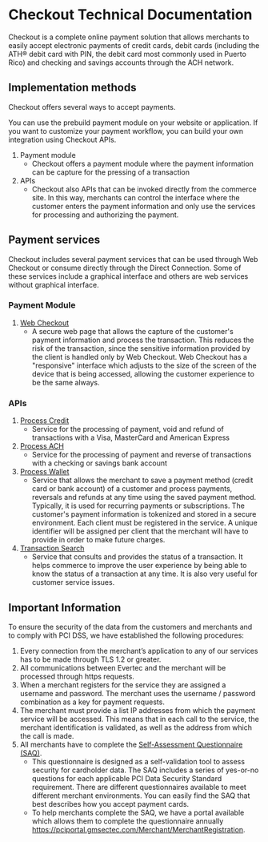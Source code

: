 # Checkout Technical Documentation

Checkout is a complete online payment solution that allows merchants to easily accept electronic payments of credit cards, debit cards (including the ATH® debit card with PIN, the debit card most commonly used in Puerto Rico) and checking and savings accounts through the ACH network.

## Implementation methods

Checkout offers several ways to accept payments.

You can use the prebuild payment module on your website or application. If you want to customize your payment workflow, you can build your own integration using Checkout APIs.

1.	Payment module
	*	Checkout offers a payment module where the payment information can be capture for the pressing of a transaction
2.	APIs
	*	Checkout also APIs that can be invoked directly from the commerce site. In this way, merchants can control the interface where the customer enters the payment information and only use the services for processing and authorizing the payment.

## Payment services

Checkout includes several payment services that can be used through Web Checkout or consume directly through the Direct Connection. Some of these services include a graphical interface and others are web services without graphical interface.

### Payment Module

1.	[Web Checkout](webCheckout)
	*	A secure web page that allows the capture of the customer's payment information and process the transaction. This reduces the risk of the transaction, since the sensitive information provided by the client is handled only by Web Checkout. Web Checkout has a "responsive" interface which adjusts to the size of the screen of the device that is being accessed, allowing the customer experience to be the same always.

### APIs

1.	[Process Credit](credit)
	*	Service for the processing of payment, void and refund of transactions with a Visa, MasterCard and American Express
2.	[Process ACH](ach)
	*	Service for the processing of payment and reverse of transactions with a checking or savings bank account
3.	[Process Wallet](wallet)
	*	Service that allows the merchant to save a payment method (credit card or bank account) of a customer and process payments, reversals and refunds at any time using the saved payment method. Typically, it is used for recurring payments or subscriptions. The customer's payment information is tokenized and stored in a secure environment. Each client must be registered in the service. A unique identifier will be assigned per client that the merchant will have to provide in order to make future charges.
4.	[Transaction Search](trxSearch)
	*	Service that consults and provides the status of a transaction. It helps commerce to improve the user experience by being able to know the status of a transaction at any time. It is also very useful for customer service issues.

## Important Information

To ensure the security of the data from the customers and merchants and to comply with PCI DSS, we have established the following procedures:

1.	Every connection from the merchant’s application to any of our services has to be made through TLS 1.2 or greater.
2.	All communications between Evertec and the merchant will be processed through https requests.
3.	When a merchant registers for the service they are assigned a username and password. The merchant uses the username / password combination as a key for payment requests.
4.	The merchant must provide a list IP addresses from which the payment service will be accessed. This means that in each call to the service, the merchant identification is validated, as well as the address from which the call is made.
5.	All merchants have to complete the <a href="https://www.pcisecuritystandards.org/pci_security/completing_self_assessment" target="_blank">Self-Assessment Questionnaire (SAQ)</a>.
	*	This questionnaire is designed as a self-validation tool to assess security for cardholder data. The SAQ includes a series of yes-or-no questions for each applicable PCI Data Security Standard requirement. There are different questionnaires available to meet different merchant environments. You can easily find the SAQ that best describes how you accept payment cards.
	*	To help merchants complete the SAQ, we have a portal available which allows them to complete the questionnaire annually <a href="https://pciportal.gmsectec.com/Merchant/MerchantRegistration" target="_blank">https://pciportal.gmsectec.com/Merchant/MerchantRegistration</a>.
	
